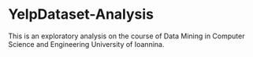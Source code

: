 # YelpDataset-Analysis
This is an exploratory analysis on the course of Data Mining in Computer Science and Engineering University of Ioannina.

